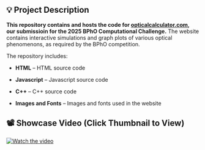## 💡 Project Description

**This repository contains and hosts the code for <a href="https://opticalcalculator.com" target="_blank">opticalcalculator.com</a>, our submissioin for the 2025 BPhO Computational Challenge.**
The website contains interactive simulations and graph plots of various optical phenomenons, as required by the BPhO competition.


The repository includes:

- **HTML** – HTML source code

- **Javascript** – Javascript source code

- **C++** – C++ source code

- **Images and Fonts** – Images and fonts used in the website

## 📽️ Showcase Video (Click Thumbnail to View)

[![Watch the video](assets/images/Thumbnail.png)](https://youtu.be/x_0dHoGPLj4)
